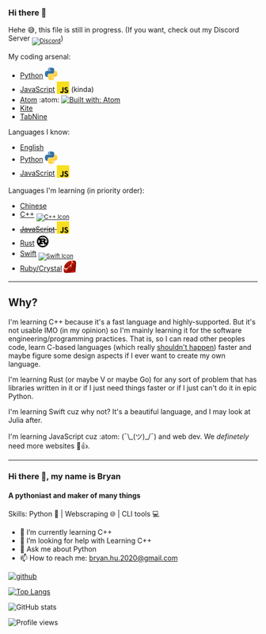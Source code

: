 ### Hi there 👋

Hehe :sweat_smile:, this file is still in progress. (If you want, check out my Discord Server <sub><a href="https://discord.gg/7YHfbBUh4n"><img alt="Discord" src="https://img.shields.io/discord/801891944635695124?label=Discord&logo=discord&style=flat"></a></sub>)

My coding arsenal:

 - [Python](https://www.python.org/ "Python's website") <a href="https://www.python.org/" title="Python's website"><sub><img src="python-logo.svg" alt="Python's logo" width="25" height="25"></sub></a> <!--Will change to assets/images/logos/python-logo.svg-->
 - [JavaScript](https://www.ecma-international.org/ "ECMAScript's (JavaScript) surprisingly ugly website") <a href="https://www.ecma-international.org/" title="ECMAScript's (JavaScript) surprisingly ugly website"><sub><img src="javascript-logo.svg" alt="JavaScript's logo" width="25" height="25"></sub></a> <!--Will change to assets/images/logos/javascript-logo.svg--> (kinda)
 - [Atom](https://atom.io/ "Atom's website!") :atom: [![Built with: Atom](https://img.shields.io/badge/Built%20with-Atom-brightgreen?logo=atom)](https://atom.io/)
 - [Kite](https://www.kite.com/ "Kite's Homepage")
 - [TabNine](https://www.tabnine.com/ "TabNine's Homepage")
 
Languages I know:
 - [English](https://www.duolingo.com/course/en/vi/Learn-English "Learn English")
 - [Python](https://www.python.org/ "Python's website") <a href="https://www.python.org/" title="Python's website"><sub><img src="python-logo.svg" alt="Python's logo" width="25" height="25"></sub></a> <!--Will change to assets/images/logos/python-logo.svg-->
 - [JavaScript](https://www.ecma-international.org/ "ECMAScript's (JavaScript) surprisingly ugly website") <a href="https://www.ecma-international.org/" title="ECMAScript's (JavaScript) surprisingly ugly website"><sub><img src="javascript-logo.svg" alt="JavaScript's logo" width="25" height="25"></sub></a> <!--Will change to assets/images/logos/javascript-logo.svg-->

Languages I'm learning (in priority order):
 - [Chinese](https://www.duolingo.com/course/zh/en/Learn-Chinese "Learn Chinese")
 - [C++](https://en.wikipedia.org/wiki/C%2B%2B "Wikipedia Article on C++") <a href="https://en.wikipedia.org/wiki/C%2B%2B" title="Wikipedia Article on C++"><sub><img src="https://simpleicons.org/icons/cplusplus.svg" alt="C++ Icon" width="25" height="25"></sub></a>
 - ~~[JavaScript](https://www.ecma-international.org/ "ECMAScript's (JavaScript) surprisingly ugly website") <a href="https://www.ecma-international.org/" title="ECMAScript's (JavaScript) surprisingly ugly website"><sub><img src="javascript-logo.svg" alt="JavaScript's logo" width="25" height="25"></sub></a>~~ <!--Will change to assets/images/logos/javascript-logo.svg-->
 - [Rust](https://www.rust-lang.org/ "Rust's website") <a href="https://www.rust-lang.org/" title="Rust's website"><sub><img src="rust-logo.svg" alt="Rust's logo" width="25" height="25"></sub></a>
 - [Swift](https://developer.apple.com/swift/ "Swift's developer.apple site") <a href="https://developer.apple.com/swift/" title="Swift's developer.apple site"><sub><img src="https://simpleicons.org/icons/swift.svg" alt="Swift Icon" width="25" height="25"></sub></a>
 - [Ruby/Crystal](https://www.ruby-lang.org/ "Ruby's website") <a href="https://www.ruby-lang.org/" title="Ruby's website"><sub><img src="ruby-logo.svg" alt="Ruby's logo" width="25" height="25"></sub></a> <!--Will change to assets/images/logos/ruby-logo.svg-->
---
 
 
## Why?

I'm learning C++ because it's a fast language and highly-supported. But it's not usable IMO (in my opinion) so I'm mainly learning it for the software engineering/programming practices. That is, so I can read other peoples code, learn C-based languages (which really [shouldn't happen][c sucks]) faster and maybe figure some design aspects if I ever want to create my own language.

I'm learning Rust (or maybe V or maybe Go) for any sort of problem that has libraries written in it or if I just need things faster or if I just can't do it in epic Python.

I'm learning Swift cuz why not? It's a beautiful language, and I may look at Julia after.

I'm learning JavaScript cuz :atom: (¯\\\_(ツ)\_/¯) and web dev. We *definetely* need more websites :cowboy_hat_face::+1:.

[c sucks]: https://eev.ee/blog/2016/12/01/lets-stop-copying-c/

---

### Hi there 👋, my name is Bryan
#### A pythoniast and maker of many things

Skills: Python 🐍 | Webscraping 🌐 | CLI tools 💻

- 🌱 I’m currently learning C++ 
- 🤔 I’m looking for help with Learning C++ 
- 💬 Ask me about Python 
- 📫 How to reach me: bryan.hu.2020@gmail.com 


[<img src='https://cdn.jsdelivr.net/npm/simple-icons@3.0.1/icons/github.svg' alt='github' height='40'>](https://github.com/ThatXliner)  

[![Top Langs](https://github-readme-stats.vercel.app/api/top-langs/?username=ThatXliner)](https://github.com/anuraghazra/github-readme-stats)

![GitHub stats](https://github-readme-stats.vercel.app/api?username=ThatXliner&show_icons=true)  

![Profile views](https://gpvc.arturio.dev/ThatXliner)  



<!--
**ThatXliner/ThatXliner** is a ✨ _special_ ✨ repository because its `README.md` (this file) appears on your GitHub profile.

Here are some ideas to get you started:

- 🔭 I’m currently working on ...
- 🌱 I’m currently learning ...
- 👯 I’m looking to collaborate on ...
- 🤔 I’m looking for help with ...
- 💬 Ask me about ...
- 📫 How to reach me: ...
- 😄 Pronouns: ...
- ⚡ Fun fact: ...
-->
